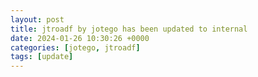 ```yaml
---
layout: post
title: jtroadf by jotego has been updated to internal
date: 2024-01-26 10:30:26 +0000
categories: [jotego, jtroadf]
tags: [update]
---
```


